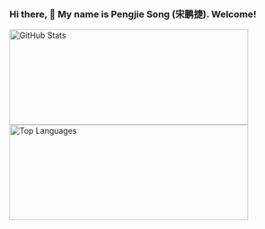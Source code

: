 ### Hi there, 👋 My name is Pengjie Song (宋鹏捷). Welcome!

<!--
**spengjie/spengjie** is a ✨ _special_ ✨ repository because its `README.md` (this file) appears on your GitHub profile.

Here are some ideas to get you started:

- 🔭 I’m currently working on ...
- 🌱 I’m currently learning ...
- 👯 I’m looking to collaborate on ...
- 🤔 I’m looking for help with ...
- 💬 Ask me about ...
- 📫 How to reach me: ...
- 😄 Pronouns: ...
- ⚡ Fun fact: ...
-->

<a href="https://github.com/anuraghazra/github-readme-stats">
  <img src="https://github-readme-stats-spengjie.vercel.app/api?username=spengjie&count_private=true&show_icons=true&bg_color=30,3ff29d,1db0fd&text_color=fff&icon_color=fff&title_color=fff&hide_border=true" alt="GitHub Stats" width="425" height="170" />
</a>
<a href="https://github.com/anuraghazra/github-readme-stats">
  <img src="https://github-readme-stats-spengjie.vercel.app/api/top-langs/?username=spengjie&layout=compact&bg_color=30,3ff29d,1db0fd&text_color=fff&icon_color=fff&title_color=fff&hide_border=true" alt="Top Languages" width="425" height="170" />
</a>
